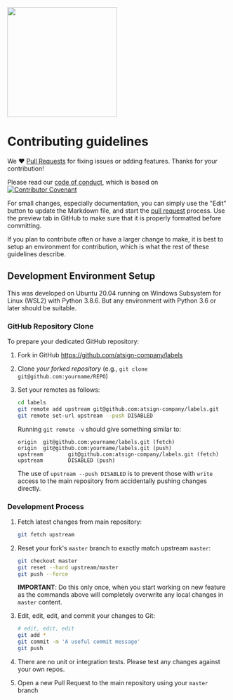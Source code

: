 <img width=250px src="https://atsign.dev/assets/img/@platform_logo_grey.svg?sanitize=true">

# Contributing guidelines

We :heart: [Pull Requests](https://help.github.com/articles/about-pull-requests/)
for fixing issues or adding features. Thanks for your contribution!

Please read our [code of conduct](code_of_conduct.md), which is based on
[![Contributor Covenant](https://img.shields.io/badge/Contributor%20Covenant-2.0-4baaaa.svg)](code_of_conduct.md)


For small changes, especially documentation, you can simply use the "Edit" button
to update the Markdown file, and start the
[pull request](https://help.github.com/articles/about-pull-requests/) process.
Use the preview tab in GitHub to make sure that it is properly
formatted before committing.

If you plan to contribute often or have a larger change to make, it is best to
setup an environment for contribution, which is what the rest of these guidelines
describe.

## Development Environment Setup

This was developed on Ubuntu 20.04 running on Windows Subsystem for Linux (WSL2)
with Python 3.8.6. But any environment with Python 3.6 or later should be suitable.

### GitHub Repository Clone

To prepare your dedicated GitHub repository:

1. Fork in GitHub https://github.com/atsign-company/labels
2. Clone *your forked repository* (e.g., `git clone git@github.com:yourname/REPO`)
3. Set your remotes as follows:

   ```sh
   cd labels
   git remote add upstream git@github.com:atsign-company/labels.git
   git remote set-url upstream --push DISABLED
   ```

   Running `git remote -v` should give something similar to:

   ```text
   origin  git@github.com:yourname/labels.git (fetch)
   origin  git@github.com:yourname/labels.git (push)
   upstream        git@github.com:atsign-company/labels.git (fetch)
   upstream        DISABLED (push)
   ```

   The use of `upstream --push DISABLED` is to prevent those
   with `write` access to the main repository from accidentally pushing changes
   directly.
   
### Development Process

1. Fetch latest changes from main repository:

   ```sh
   git fetch upstream
   ```

1. Reset your fork's `master` branch to exactly match upstream `master`:

   ```sh
   git checkout master
   git reset --hard upstream/master
   git push --force
   ```

   **IMPORTANT**: Do this only once, when you start working on new feature as
   the commands above will completely overwrite any local changes in `master` content.
1. Edit, edit, edit, and commit your changes to Git:

   ```sh
   # edit, edit, edit
   git add *
   git commit -m 'A useful commit message'
   git push
   ```

1. There are no unit or integration tests. Please test any changes against your
own repos.

1. Open a new Pull Request to the main repository using your `master` branch